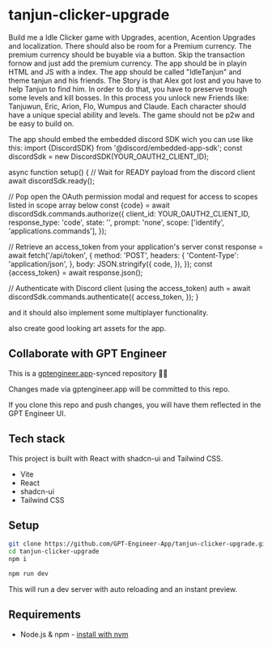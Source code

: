 # tanjun-clicker-upgrade

Build me a Idle Clicker game with Upgrades, acention, Acention Upgrades and localization. There should also be room for a Premium currency. The premium currency should be buyable via a button. Skip the transaction fornow and just add the premium currency. 
The app should be in playin HTML and JS with a index.
The app should be called "IdleTanjun" and theme tanjun and his friends.
The Story is that Alex got lost and you have to help Tanjun to find him. In order to do that, you have to preserve trough some levels and kill bosses. In this process you unlock new Friends like: Tanjuwun, Eric, Arion, Flo, Wumpus and Claude. Each character should have a unique special ability and levels. 
The game should not be p2w and be easy to build on.

The app should embed the embedded discord SDK wich you can use like this:
import {DiscordSDK} from '@discord/embedded-app-sdk';
const discordSdk = new DiscordSDK(YOUR_OAUTH2_CLIENT_ID);

async function setup() {
  // Wait for READY payload from the discord client
  await discordSdk.ready();

  // Pop open the OAuth permission modal and request for access to scopes listed in scope array below
  const {code} = await discordSdk.commands.authorize({
    client_id: YOUR_OAUTH2_CLIENT_ID,
    response_type: 'code',
    state: '',
    prompt: 'none',
    scope: ['identify', 'applications.commands'],
  });

  // Retrieve an access_token from your application's server
  const response = await fetch('/api/token', {
    method: 'POST',
    headers: {
      'Content-Type': 'application/json',
    },
    body: JSON.stringify({
      code,
    }),
  });
  const {access_token} = await response.json();

  // Authenticate with Discord client (using the access_token)
  auth = await discordSdk.commands.authenticate({
    access_token,
  });
}

and it should also implement some multiplayer functionality.

also create good looking art assets for the app.

## Collaborate with GPT Engineer

This is a [gptengineer.app](https://gptengineer.app)-synced repository 🌟🤖

Changes made via gptengineer.app will be committed to this repo.

If you clone this repo and push changes, you will have them reflected in the GPT Engineer UI.

## Tech stack

This project is built with React with shadcn-ui and Tailwind CSS.

- Vite
- React
- shadcn-ui
- Tailwind CSS

## Setup

```sh
git clone https://github.com/GPT-Engineer-App/tanjun-clicker-upgrade.git
cd tanjun-clicker-upgrade
npm i
```

```sh
npm run dev
```

This will run a dev server with auto reloading and an instant preview.

## Requirements

- Node.js & npm - [install with nvm](https://github.com/nvm-sh/nvm#installing-and-updating)
